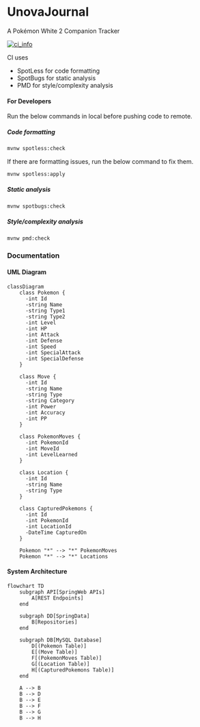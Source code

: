 # UnovaJournal
A Pokémon White 2 Companion Tracker

<a href="https://github.com/DivyenduDutta/UnovaJournal/actions"><img src="https://github.com/DivyenduDutta/UnovaJournal/workflows/Lint_Static_Analysis/badge.svg" alt="ci_info"></a>

CI uses
- SpotLess for code formatting
- SpotBugs for static analysis
- PMD for style/complexity analysis

#### For Developers

Run the below commands in local before pushing code to remote.

##### Code formatting
```bash
mvnw spotless:check
```

If there are formatting issues, run the below command to fix them.
```bash
mvnw spotless:apply
```

##### Static analysis
```bash
mvnw spotbugs:check
```

##### Style/complexity analysis
```bash
mvnw pmd:check
```

### Documentation

#### UML Diagram

```mermaid
classDiagram
    class Pokemon {
      -int Id
      -string Name 
      -string Type1
      -string Type2
      -int Level
      -int HP
      -int Attack
      -int Defense
      -int Speed
      -int SpecialAttack
      -int SpecialDefense
    }

    class Move {
      -int Id
      -string Name
      -string Type
      -string Category
      -int Power
      -int Accuracy
      -int PP
    }

    class PokemonMoves {
      -int PokemonId
      -int MoveId
      -int LevelLearned
    }
    
    class Location {
      -int Id
      -string Name
      -string Type
    }
    
    class CapturedPokemons {
      -int Id
      -int PokemonId
      -int LocationId
      -DateTime CapturedOn
    }

    Pokemon "*" --> "*" PokemonMoves
    Pokemon "*" --> "*" Locations
```

#### System Architecture

```mermaid
flowchart TD
    subgraph API[SpringWeb APIs]
        A[REST Endpoints]
    end

    subgraph DD[SpringData]
        B[Repositories]
    end

    subgraph DB[MySQL Database]
        D[(Pokemon Table)]
        E[(Move Table)]
        F[(PokemonMoves Table)]
        G[(Location Table)]
        H[(CapturedPokemons Table)]
    end

    A --> B
    B --> D
    B --> E
    B --> F
    B --> G
    B --> H
```